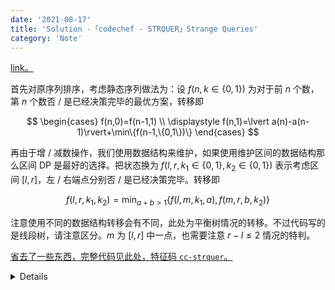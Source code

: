 ```yaml
---
date: '2021-08-17'
title: 'Solution -「codechef - STRQUER」Strange Queries'
category: 'Note'
---
```


[link。](https://www.codechef.com/problems/STRQUER)

首先对原序列排序，考虑静态序列做法为：设 $f(n,k\in\{0,1\})$ 为对于前 $n$ 个数，第 $n$ 个数否 / 是已经决策完毕的最优方案，转移即

$$
\begin{cases}
f(n,0)=f(n-1,1) \\
\displaystyle
f(n,1)=\lvert a(n)-a(n-1)\rvert+\min\{f(n-1,\{0,1\})\}
\end{cases}
$$

再由于增 / 减数操作，我们使用数据结构来维护，如果使用维护区间的数据结构那么区间 DP 是最好的选择。把状态换为 $f(l,r,k_1\in\{0,1\},k_2\in\{0,1\})$ 表示考虑区间 $[l,r]$，左 / 右端点分别否 / 是已经决策完毕。转移即

$$
f(l,r,k_1,k_2)=\min_{a+b>1}\{f(l,m,k_1,a),f(m,r,b,k_2)\}
$$

注意使用不同的数据结构转移会有不同，此处为平衡树情况的转移。不过代码写的是线段树，请注意区分。$m$ 为 $[l,r]$ 中一点，也需要注意 $r-l\leqslant2$ 情况的特判。

[省去了一些东西，完整代码见此处，特征码 `cc-strquer`。](https://www.cnblogs.com/orchid-any/articles/15153763.html)

<details>

```cpp
const long long inf = 1e18;
namespace 😅😅 {
struct node {
  int ls, rs, num;
  long long l, r, mx, mn;
  long long dp[2][2];
  long long *const operator[](const long long i) { return dp[i]; }
} 😅[2 * 200000 * 60];
int tot;
int fuck😅(long long l, long long r) {
  int shit = ++tot;
  😅[shit].ls = 😅[shit].rs = 0;
  😅[shit].l = l, 😅[shit].r = r;
  😅[shit].num = 0;
  return shit;
}
void Merge(node &$😅, node x, node y) {
  node ap;
  bool flag = 0;
  if (!x.num) {
    ap = y;
    flag = 1;
  }
  if (!y.num) {
    ap = x;
    flag = 1;
  }
  if (flag) {
    $😅.mn = ap.mn;
    $😅.mx = ap.mx;
    for (int i = 0; i < 2; ++i) {
      for (int j = 0; j < 2; ++j) $😅[i][j] = ap[i][j];
    }
    return;
  }
  $😅.mn = x.mn;
  $😅.mx = y.mx;
  for (int i = 0; i < 2; ++i) {
    for (int j = 0; j < 2; ++j) {
      $😅[i][j] = -inf;
      for (int a = 0; a < 2; ++a) {
        for (int b = 0; b < 2; ++b)
          Max($😅[i][j], x[i][a] + y[b][j] + a * b * (y.mn - x.mx));
      }
    }
  }
}
void add(int p, long long x, int v) {
  auto &l = 😅[p].l, &r = 😅[p].r;
  if (!p) p = ++tot;
  😅[p].num += v;
  if (l == r) {
    😅[p].mx = 😅[p].mn = x;
    😅[p][0][0] = 😅[p][1][1] = -inf;
    😅[p][0][1] = 😅[p][1][0] = 0;
    return;
  }
  long long mid = (l + r) >> 1;
  if (mid >= x) {
    if (!😅[p].ls) 😅[p].ls = fuck😅(l, mid);
    add(😅[p].ls, x, v);
  } else {
    if (!😅[p].rs) 😅[p].rs = fuck😅(mid + 1, r);
    add(😅[p].rs, x, v);
  }
  Merge(😅[p], 😅[😅[p].ls], 😅[😅[p].rs]);
}
}  // namespace 😅😅
signed main() {
  int T;
  for (cin > T; T; --T) {
    int n, q;
    cin > n > q;
    😅😅::fuck😅(0, inf);
    for (long long x; n; --n) {
      cin > x;
      😅😅::add(1, x, 1);
    }
    for (int t; q; --q) {
      long long x;
      cin > t > x;
      if (t == 0)
        😅😅::add(1, x, 1);
      else
        😅😅::add(1, x, -1);
      cout < 😅😅::😅[1].mx - 😅😅::😅[1].mn - imax(😅😅::😅[1][1][1], 0LL) < '\n';
    }
    😅😅::tot = 0;
  }
  return 0;
}
```

</details>